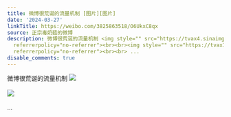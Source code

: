 ```yaml
---
title: 微博很荒诞的流量机制 [图片][图片]
date: '2024-03-27'
linkTitle: https://weibo.com/3825863518/O6UkxC8qx
source: 正宗毒奶菇的微博
description: 微博很荒诞的流量机制 <img style="" src="https://tvax4.sinaimg.cn/large/e40a0b5egy1ho5a5fnhz2j20ll096tb0.jpg"
  referrerpolicy="no-referrer"><br><br><img style="" src="https://tvax1.sinaimg.cn/large/e40a0b5egy1ho5a5tfsnaj20ma064q5b.jpg"
  referrerpolicy="no-referrer"><br><br> ...
disable_comments: true
---
```

微博很荒诞的流量机制 <img style="" src="https://tvax4.sinaimg.cn/large/e40a0b5egy1ho5a5fnhz2j20ll096tb0.jpg" referrerpolicy="no-referrer"><br><br><img style="" src="https://tvax1.sinaimg.cn/large/e40a0b5egy1ho5a5tfsnaj20ma064q5b.jpg" referrerpolicy="no-referrer"><br><br> ...